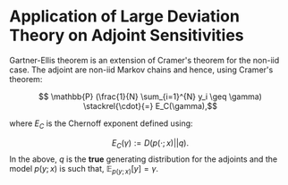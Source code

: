 Application of Large Deviation Theory on Adjoint Sensitivities
===============================================================

Gartner-Ellis theorem is an extension of Cramer's theorem
for the non-iid case. The adjoint are non-iid Markov chains
and hence, using Cramer's theorem:

$$ \mathbb{P} (\frac{1}{N} \sum_{i=1}^{N} y_i \geq \gamma) 
\stackrel{\cdot}{=} E_C(\gamma),$$ 

where $E_C$ is the Chernoff exponent defined using:

$$E_C(\gamma) := D(p(\cdot; x)||q).$$
In the above, $q$ is the __true__ generating distribution for the adjoints
and the model $p(y; x)$ is such that, $\mathbb{E}_{p(y;x)}[y]=\gamma$.
